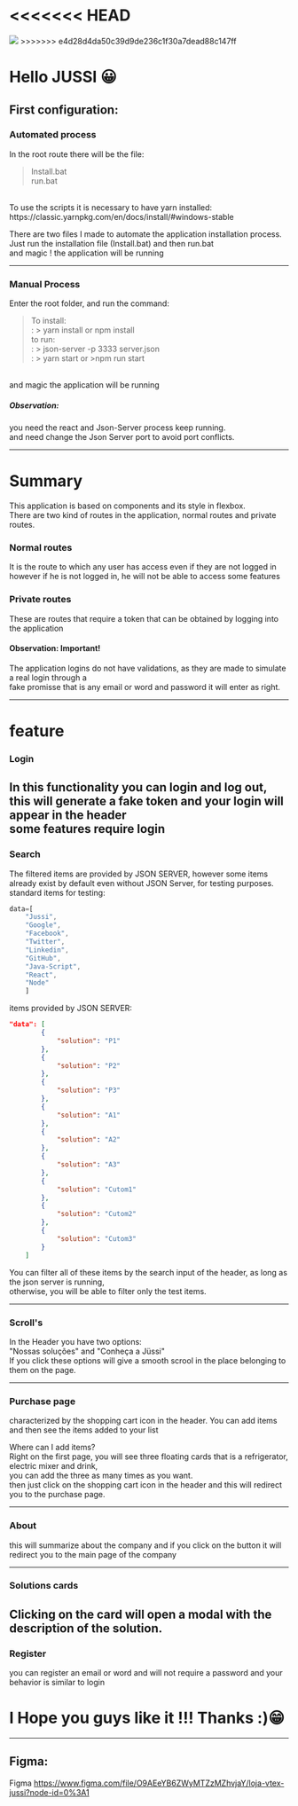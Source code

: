 <<<<<<< HEAD
 <img src="">
=======
 <img src="https://lh3.googleusercontent.com/proxy/RKiPq6CfVGGD47fOrHEXuGPcoFo8GeGoSkBo0BuxyKfmJcTOSZQohpA9DaAyzsPJ1LiThF1P3Mi7qxc3gHNCiFw_q9jBTmsbZCLJQHokyquz79ScjDA4FNg">
>>>>>>> e4d28d4da50c39d9de236c1f30a7dead88c147ff

# Hello JUSSI 😀
## First configuration:
### Automated process
In the root route there will be the file: <br/>
> Install.bat <br/>
> run.bat <br/>
<br/>
To use the scripts it is necessary to have yarn installed:<br/>
https://classic.yarnpkg.com/en/docs/install/#windows-stable

There are two files I made to automate the application installation process.<br/>
Just run the installation file (Install.bat) and then run.bat <br/>
and magic ! the application will be running
___
### Manual Process 
Enter the root folder, and run the command:<br/>
> To install: <br/>
> : > yarn install or  npm install <br/>
to run: <br/>
> : > json-server -p 3333 server.json <br/>
> : > yarn start or >npm run start <br/>
<br/>
and magic the application will be running

##### Observation: <br/>
you need the react and Json-Server process  keep running. <br/>
and need change the Json Server port to avoid port conflicts.

___
# Summary
This application is based on components and its style in flexbox.<br/>
There are two kind of routes in the application, normal routes and private routes.<br/>
### Normal routes
It is the route to which any user has access even if they are not logged in<br/>
however if he is not logged in, he will not be able to access some features<br/>
### Private routes
These are routes that require a token that can be obtained by logging into the application<br/>
#### Observation: <span color: red> Important! </span> <br/>
The application logins do not have validations, as they are made to simulate a real login through a <br/>
fake promisse that is any email or word and password it will enter as right.<br/>
___
# feature

### Login
In this functionality you can login and log out, this will generate a fake token and your login will appear in the header<br/>
some features require login<br/>
---
### Search
The filtered items are provided by JSON SERVER, however some items already exist by default even without JSON Server, for testing purposes.<br/>
standard items for testing: <br/>
```js
data=[
    "Jussi",
    "Google",
    "Facebook",
    "Twitter",
    "Linkedin",
    "GitHub",
    "Java-Script",
    "React",
    "Node"
    ]
```

items provided by JSON SERVER:<br/>
```json
"data": [
        {
            "solution": "P1"
        },
        {
            "solution": "P2"
        },
        {
            "solution": "P3"
        },
        {
            "solution": "A1"
        },
        {
            "solution": "A2"
        },
        {
            "solution": "A3"
        },
        {
            "solution": "Cutom1"
        },
        {
            "solution": "Cutom2"
        },
        {
            "solution": "Cutom3"
        }
    ]
```
You can filter all of these items by the search input of the header, as long as the json server is running, <br/>
otherwise, you will be able to filter only the test items.

---

### Scroll's
In the Header you have two options: <br/>
"Nossas soluções" and "Conheça a Jüssi" <br/>
If you click these options will give a smooth scrool in the place belonging to them on the page.

---

### Purchase page
characterized by the shopping cart icon in the header. You can add items and then see the items added to your list <br/>

Where can I add items? <br/>
Right on the first page, you will see three floating cards that is a refrigerator, electric mixer and drink, <br/>
you can add the three as many times as you want. <br/>
then just click on the shopping cart icon in the header and this will redirect you to the purchase page.

---

### About
this will summarize about the company and if you click on the button it will redirect you to the main page of the company

---

### Solutions cards
Clicking on the card will open a modal with the description of the solution.
---

### Register
you can register an email or word and will not require a password and your behavior is similar to login


# I Hope you guys like it !!! Thanks :)😁


---

## Figma:
Figma
https://www.figma.com/file/O9AEeYB6ZWyMTZzMZhvjaY/loja-vtex-jussi?node-id=0%3A1


